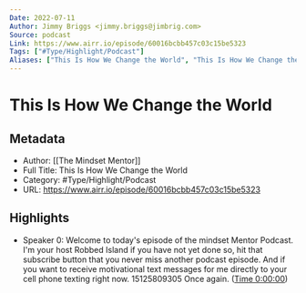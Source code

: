```yaml
---
Date: 2022-07-11
Author: Jimmy Briggs <jimmy.briggs@jimbrig.com>
Source: podcast
Link: https://www.airr.io/episode/60016bcbb457c03c15be5323
Tags: ["#Type/Highlight/Podcast"]
Aliases: ["This Is How We Change the World", "This Is How We Change the World"]
---
```

# This Is How We Change the World

## Metadata
- Author: [[The Mindset Mentor]]
- Full Title: This Is How We Change the World
- Category: #Type/Highlight/Podcast
- URL: https://www.airr.io/episode/60016bcbb457c03c15be5323

## Highlights
- Speaker 0: Welcome to today's episode of the mindset Mentor Podcast. I'm your host Robbed Island if you have not yet done so, hit that subscribe button that you never miss another podcast episode. And if you want to receive motivational text messages for me directly to your cell phone texting right now. 15125809305 Once again. ([Time 0:00:00](https://www.airr.io/quote/6001fd35f34dae0c0830e9b3))
